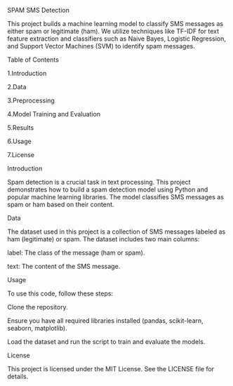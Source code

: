 SPAM SMS Detection

This project builds a machine learning model to classify SMS messages as either spam or legitimate (ham). We utilize techniques like TF-IDF for text feature extraction and classifiers such as Naive Bayes, Logistic Regression, and Support Vector Machines (SVM) to identify spam messages.

Table of Contents

1.Introduction

2.Data

3.Preprocessing

4.Model Training and Evaluation

5.Results

6.Usage

7.License

Introduction


Spam detection is a crucial task in text processing. This project demonstrates how to build a spam detection model using Python and popular machine learning libraries. The model classifies SMS messages as spam or ham based on their content.

Data

The dataset used in this project is a collection of SMS messages labeled as ham (legitimate) or spam. The dataset includes two main columns:

label: The class of the message (ham or spam).

text: The content of the SMS message.



Usage

To use this code, follow these steps:

Clone the repository.

Ensure you have all required libraries installed (pandas, scikit-learn, seaborn, matplotlib).

Load the dataset and run the script to train and evaluate the models.

License

This project is licensed under the MIT License. See the LICENSE file for details.

